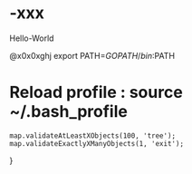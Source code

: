 # -xxx

Hello-World



@x0x0xghj
export PATH=$GOPATH/bin:$PATH
 # Reload profile : source ~/.bash_profile
    map.validateAtLeastXObjects(100, 'tree');
    map.validateExactlyXManyObjects(1, 'exit');
}

 


    
    
    
    
    
    
    
    
    

 
  



















